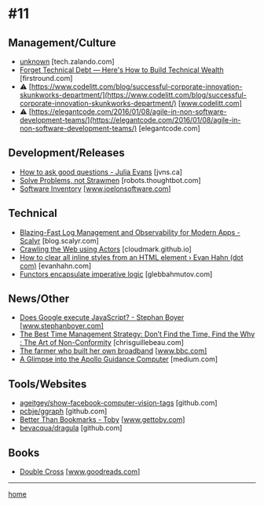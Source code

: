 # #11

## Management/Culture
* [unknown](https://tech.zalando.com/blog/an-introduction-to-the-producer-role-at-zalando/) [tech.zalando.com]
* [Forget Technical Debt — Here's How to Build Technical Wealth](http://firstround.com/review/forget-technical-debt-heres-how-to-build-technical-wealth/) [firstround.com]
* &#9888; [https://www.codelitt.com/blog/successful-corporate-innovation-skunkworks-department/](https://www.codelitt.com/blog/successful-corporate-innovation-skunkworks-department/) [www.codelitt.com]
* &#9888; [https://elegantcode.com/2016/01/08/agile-in-non-software-development-teams/](https://elegantcode.com/2016/01/08/agile-in-non-software-development-teams/) [elegantcode.com]

## Development/Releases
* [How to ask good questions - Julia Evans](https://jvns.ca/blog/good-questions/) [jvns.ca]
* [Solve Problems, not Strawmen](https://robots.thoughtbot.com/you-aint-gonna-need-process) [robots.thoughtbot.com]
* [Software Inventory](https://www.joelonsoftware.com/2012/07/09/software-inventory/) [www.joelonsoftware.com]

## Technical
* [Blazing-Fast Log Management and Observability for Modern Apps - Scalyr](http://blog.scalyr.com/2014/05/searching-20-gbsec-systems-engineering-before-algorithms/) [blog.scalyr.com]
* [Crawling the Web using Actors](http://cloudmark.github.io/Crawl-In-Akka/) [cloudmark.github.io]
* [How to clear all inline styles from an HTML element › Evan Hahn (dot com)](https://evanhahn.com/clear-all-inline-styles-from-an-element/) [evanhahn.com]
* [Functors encapsulate imperative logic](https://glebbahmutov.com/blog/functors-encapsulate-imperative-logic/) [glebbahmutov.com]

## News/Other
* [Does Google execute JavaScript? - Stephan Boyer](https://www.stephanboyer.com/post/122/does-google-execute-javascript) [www.stephanboyer.com]
* [The Best Time Management Strategy: Don’t Find the Time, Find the Why : The Art of Non-Conformity](http://chrisguillebeau.com/time-management-strategy/) [chrisguillebeau.com]
* [The farmer who built her own broadband](http://www.bbc.com/news/technology-37974267) [www.bbc.com]
* [A Glimpse into the Apollo Guidance Computer](https://medium.com/@borja/a-glimpse-into-the-apollo-guidance-computer-8ee06e5e1a5c#.lg4fe4okd) [medium.com]

## Tools/Websites
* [ageitgey/show-facebook-computer-vision-tags](https://github.com/ageitgey/show-facebook-computer-vision-tags) [github.com]
* [pcbje/ggraph](https://github.com/pcbje/ggraph) [github.com]
* [Better Than Bookmarks - Toby](https://www.gettoby.com/) [www.gettoby.com]
* [bevacqua/dragula](https://github.com/bevacqua/dragula) [github.com]

## Books
* [Double Cross](https://www.goodreads.com/book/show/13154628-double-cross) [www.goodreads.com]
___
[home](index.md)
